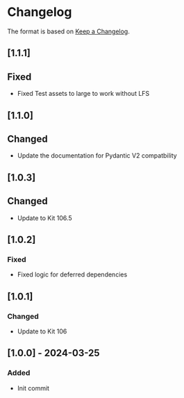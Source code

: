 # Changelog

The format is based on [Keep a Changelog](https://keepachangelog.com/en/1.0.0/).

## [1.1.1]
## Fixed
- Fixed Test assets to large to work without LFS

## [1.1.0]
## Changed
- Update the documentation for Pydantic V2 compatbility

## [1.0.3]
## Changed
- Update to Kit 106.5

## [1.0.2]
### Fixed
- Fixed logic for deferred dependencies

## [1.0.1]
### Changed
- Update to Kit 106

## [1.0.0] - 2024-03-25
### Added
- Init commit
